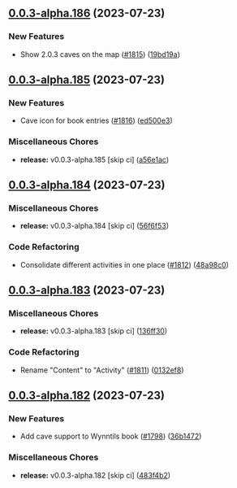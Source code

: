 ## [0.0.3-alpha.186](https://github.com/Wynntils/Artemis/compare/v0.0.3-alpha.185...v0.0.3-alpha.186) (2023-07-23)


### New Features

* Show 2.0.3 caves on the map ([#1815](https://github.com/Wynntils/Artemis/issues/1815)) ([19bd19a](https://github.com/Wynntils/Artemis/commit/19bd19a94f4a8779b948f5e7537f410c9c97bcbd))

## [0.0.3-alpha.185](https://github.com/Wynntils/Artemis/compare/v0.0.3-alpha.184...v0.0.3-alpha.185) (2023-07-23)


### New Features

* Cave icon for book entries ([#1816](https://github.com/Wynntils/Artemis/issues/1816)) ([ed500e3](https://github.com/Wynntils/Artemis/commit/ed500e393e21a7aa4d250808efdb5c03d8a538eb))


### Miscellaneous Chores

* **release:** v0.0.3-alpha.185 [skip ci] ([a56e1ac](https://github.com/Wynntils/Artemis/commit/a56e1acf3a1c8646ea6f425d122667752f97f636))

## [0.0.3-alpha.184](https://github.com/Wynntils/Artemis/compare/v0.0.3-alpha.183...v0.0.3-alpha.184) (2023-07-23)


### Miscellaneous Chores

* **release:** v0.0.3-alpha.184 [skip ci] ([56f6f53](https://github.com/Wynntils/Artemis/commit/56f6f53cff2d5440bde13d779770a96fa324d759))


### Code Refactoring

* Consolidate different activities in one place ([#1812](https://github.com/Wynntils/Artemis/issues/1812)) ([48a98c0](https://github.com/Wynntils/Artemis/commit/48a98c011ea5dfdff044d6c8dd1efcf64048ec80))

## [0.0.3-alpha.183](https://github.com/Wynntils/Artemis/compare/v0.0.3-alpha.182...v0.0.3-alpha.183) (2023-07-23)


### Miscellaneous Chores

* **release:** v0.0.3-alpha.183 [skip ci] ([136ff30](https://github.com/Wynntils/Artemis/commit/136ff30cfe23da9ab0502dc6d9ed89cfdb26cdea))


### Code Refactoring

* Rename "Content" to "Activity" ([#1811](https://github.com/Wynntils/Artemis/issues/1811)) ([0132ef8](https://github.com/Wynntils/Artemis/commit/0132ef89ef46ec53ade0845580d4a143d82e4459))

## [0.0.3-alpha.182](https://github.com/Wynntils/Artemis/compare/v0.0.3-alpha.181...v0.0.3-alpha.182) (2023-07-23)


### New Features

* Add cave support to Wynntils book ([#1798](https://github.com/Wynntils/Artemis/issues/1798)) ([36b1472](https://github.com/Wynntils/Artemis/commit/36b147267434faa6904ec34c4ac7f5cace596dfa))


### Miscellaneous Chores

* **release:** v0.0.3-alpha.182 [skip ci] ([483f4b2](https://github.com/Wynntils/Artemis/commit/483f4b2ebe14bb5f20b585e1f83fe6c5a11ab602))

